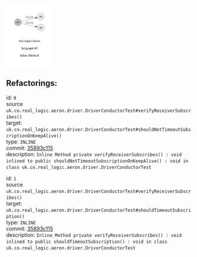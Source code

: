 <img src=subgraph_atomic_5.svg width=25%>

## Refactorings:

id: `0`\
source `uk.co.real_logic.aeron.driver.DriverConductorTest#verifyReceiverSubscribes()`\
target: `uk.co.real_logic.aeron.driver.DriverConductorTest#shouldNotTimeoutSubscriptionOnKeepAlive()`\
type: `INLINE`\
commit: [35893c115](https://github.com/real-logic/Aeron/commit/35893c115ba23bd62a7036a33390420f074ce660)\
description: `Inline Method private verifyReceiverSubscribes() : void inlined to public shouldNotTimeoutSubscriptionOnKeepAlive() : void in class uk.co.real_logic.aeron.driver.DriverConductorTest`

id: `1`\
source `uk.co.real_logic.aeron.driver.DriverConductorTest#verifyReceiverSubscribes()`\
target: `uk.co.real_logic.aeron.driver.DriverConductorTest#shouldTimeoutSubscription()`\
type: `INLINE`\
commit: [35893c115](https://github.com/real-logic/Aeron/commit/35893c115ba23bd62a7036a33390420f074ce660)\
description: `Inline Method private verifyReceiverSubscribes() : void inlined to public shouldTimeoutSubscription() : void in class uk.co.real_logic.aeron.driver.DriverConductorTest`


